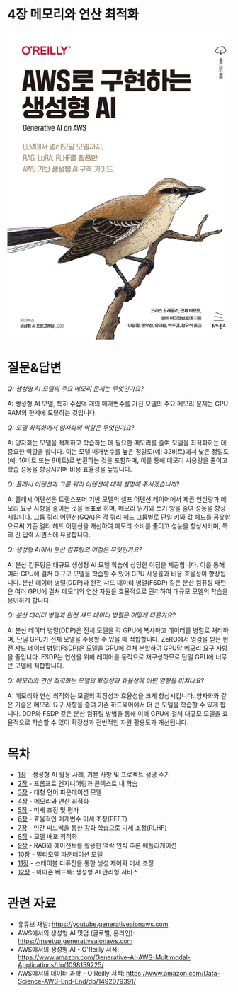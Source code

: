 # 4장 메모리와 연산 최적화
[![](../img/gaia_book_cover_sm.png)](https://www.amazon.com/Generative-AI-AWS-Multimodal-Applications/dp/1098159225/)

# 질문&답변
_Q: 생성형 AI 모델의 주요 메모리 문제는 무엇인가요?_

A: 생성형 AI 모델, 특히 수십억 개의 매개변수를 가진 모델의 주요 메모리 문제는 GPU RAM의 한계에 도달하는 것입니다.

_Q: 모델 최적화에서 양자화의 역할은 무엇인가요?_

A: 양자화는 모델을 적재하고 학습하는 데 필요한 메모리를 줄여 모델을 최적화하는 데 중요한 역할을 합니다. 이는 모델 매개변수를 높은 정밀도(예: 32비트)에서 낮은 정밀도(예: 16비트 또는 8비트)로 변환하는 것을 포함하며, 이를 통해 메모리 사용량을 줄이고 학습 성능을 향상시키며 비용 효율성을 높입니다.

_Q: 플래시 어텐션과 그룹 쿼리 어텐션에 대해 설명해 주시겠습니까?_

A: 플래시 어텐션은 트랜스포머 기반 모델의 셀프 어텐션 레이어에서 제곱 연산량과 메모리 요구 사항을 줄이는 것을 목표로 하며, 메모리 읽기와 쓰기 양을 줄여 성능을 향상시킵니다. 그룹 쿼리 어텐션(GQA)은 각 쿼리 헤드 그룹별로 단일 키와 값 헤드를 공유함으로써 기존 멀티 헤드 어텐션을 개선하여 메모리 소비를 줄이고 성능을 향상시키며, 특히 긴 입력 시퀀스에 유용합니다. 

_Q: 생성형 AI에서 분산 컴퓨팅의 이점은 무엇인가요?_

A: 분산 컴퓨팅은 대규모 생성형 AI 모델 학습에 상당한 이점을 제공합니다. 이를 통해 여러 GPU에 걸쳐 대규모 모델을 학습할 수 있어 GPU 사용률과 비용 효율성이 향상됩니다. 분산 데이터 병렬(DDP)과 완전 샤드 데이터 병렬(FSDP) 같은 분산 컴퓨팅 패턴은 여러 GPU에 걸쳐 메모리와 연산 자원을 효율적으로 관리하여 대규모 모델의 학습을 용이하게 합니다.

_Q: 분산 데이터 병렬과 완전 샤드 데이터 병렬은 어떻게 다른가요?_

A: 분산 데이터 병렬(DDP)은 전체 모델을 각 GPU에 복사하고 데이터를 병렬로 처리하며, 단일 GPU가 전체 모델을 수용할 수 있을 때 적합합니다. ZeRO에서 영감을 받은 완전 샤드 데이터 병렬(FSDP)은 모델을 GPU에 걸쳐 분할하여 GPU당 메모리 요구 사항을 줄입니다. FSDP는 연산을 위해 레이어를 동적으로 재구성하므로 단일 GPU에 너무 큰 모델에 적합합니다.

_Q: 메모리와 연산 최적화는 모델의 확장성과 효율성에 어떤 영향을 미치나요?_

A: 메모리와 연산 최적화는 모델의 확장성과 효율성을 크게 향상시킵니다. 양자화와 같은 기술은 메모리 요구 사항을 줄여 기존 하드웨어에서 더 큰 모델을 학습할 수 있게 합니다. DDP와 FSDP 같은 분산 컴퓨팅 방법을 통해 여러 GPU에 걸쳐 대규모 모델을 효율적으로 학습할 수 있어 확장성과 전반적인 자원 활용도가 개선됩니다.

# 목차
* [1장](/01_intro) - 생성형 AI 활용 사례, 기본 사항 및 프로젝트 생명 주기
* [2장](/02_prompt) - 프롬프트 엔지니어링과 콘텍스트 내 학습
* [3장](/03_foundation) - 대형 언어 파운데이션 모델
* [4장](/04_optimize) - 메모리와 연산 최적화
* [5장](/05_finetune) - 미세 조정 및 평가
* [6장](/06_peft) - 효율적인 매개변수 미세 조정(PEFT)
* [7장](/07_rlhf) - 인간 피드백을 통한 강화 학습으로 미세 조정(RLHF)
* [8장](/08_deploy) - 모델 배포 최적화
* [9장](/09_rag) - RAG와 에이전트를 활용한 맥락 인식 추론 애플리케이션
* [10장](/10_multimodal) - 멀티모달 파운데이션 모델
* [11장](/11_diffusers) - 스테이블 디퓨전을 통한 생성 제어와 미세 조정
* [12장](/12_bedrock) - 아마존 베드록: 생성형 AI 관리형 서비스

# 관련 자료
* 유튜브 채널: https://youtube.generativeaionaws.com
* AWS에서의 생성형 AI 밋업 (글로벌, 온라인): https://meetup.generativeaionaws.com
* AWS에서의 생성형 AI - O'Reilly 서적: https://www.amazon.com/Generative-AI-AWS-Multimodal-Applications/dp/1098159225/
* AWS에서의 데이터 과학 - O'Reilly 서적: https://www.amazon.com/Data-Science-AWS-End-End/dp/1492079391/

